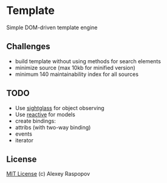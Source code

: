 # Template

Simple DOM-driven template engine

## Challenges

 - build template without using methods for search elements
 - minimize source (max 10kb for minified version)
 - minimum 140 maintainability index for all sources

## TODO

 - Use [sightglass](https://github.com/mikeric/sightglass) for object observing
 - Use [reactive](https://github.com/alexeyraspopov/reactive) for models
 - create bindings:
  - attribs (with two-way binding)
  - events
  - iterator

## License

[MIT License](http://en.wikipedia.org/wiki/MIT_License) (c) Alexey Raspopov
